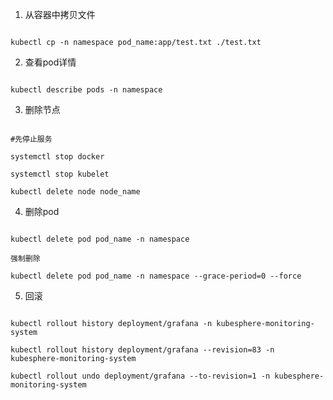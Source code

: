  1. 从容器中拷贝文件

```shell

kubectl cp -n namespace pod_name:app/test.txt ./test.txt

```

2. 查看pod详情

```plain

kubectl describe pods -n namespace

```

3. 删除节点

```shell

#先停止服务

systemctl stop docker

systemctl stop kubelet

kubectl delete node node_name

```

4. 删除pod

```shell

kubectl delete pod pod_name -n namespace

强制删除

kubectl delete pod pod_name -n namespace --grace-period=0 --force

```



5. 回滚

```

kubectl rollout history deployment/grafana -n kubesphere-monitoring-system

kubectl rollout history deployment/grafana --revision=83 -n kubesphere-monitoring-system

kubectl rollout undo deployment/grafana --to-revision=1 -n kubesphere-monitoring-system

```

